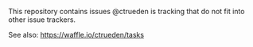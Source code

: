 This repository contains issues @ctrueden is tracking
that do not fit into other issue trackers.

See also:
https://waffle.io/ctrueden/tasks
